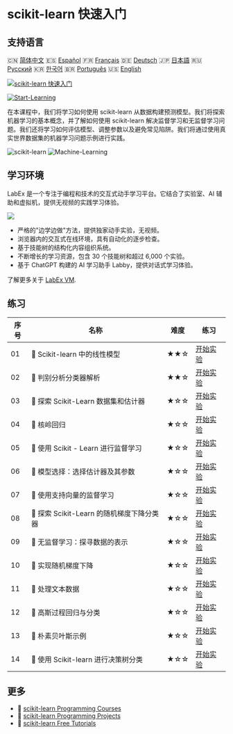 # scikit-learn 快速入门

## 支持语言

🇨🇳 [简体中文](README_zh.md) 🇪🇸 [Español](README_es.md) 🇫🇷 [Français](README_fr.md) 🇩🇪 [Deutsch](README_de.md) 🇯🇵 [日本語](README_ja.md) 🇷🇺 [Русский](README_ru.md) 🇰🇷 [한국어](README_ko.md) 🇧🇷 [Português](README_pt.md) 🇺🇸 [English](README.md) 

[![scikit-learn 快速入门](https://cover-creator.labex.io/quick-start-with-scikit-learn.png?lang=zh)](https://labex.io/zh/courses/quick-start-with-scikit-learn)

[![Start-Learning](https://img.shields.io/badge/Start-Learning-whitesmoke?style=for-the-badge)](https://labex.io/zh/courses/quick-start-with-scikit-learn)

在本课程中，我们将学习如何使用 scikit-learn 从数据构建预测模型。我们将探索机器学习的基本概念，并了解如何使用 scikit-learn 解决监督学习和无监督学习问题。我们还将学习如何评估模型、调整参数以及避免常见陷阱。我们将通过使用真实世界数据集的机器学习问题示例进行实践。

![scikit-learn](https://img.shields.io/badge/scikit-learn-whitesmoke?style=for-the-badge&logo=scikit-learn)
![Machine-Learning](https://img.shields.io/badge/Machine-Learning-whitesmoke?style=for-the-badge&logo=machine-learning)


## 学习环境

LabEx 是一个专注于编程和技术的交互式动手学习平台。它结合了实验室、AI 辅助和虚拟机，提供无视频的实践学习体验。

![](https://tutorial-screenshot.getvm.io/images/vm-1725247253.png)

- 严格的"边学边做"方法，提供独家动手实验，无视频。
- 浏览器内的交互式在线环境，具有自动化的逐步检查。
- 基于技能树的结构化内容组织系统。
- 不断增长的学习资源，包含 30 个技能树和超过 6,000 个实验。
- 基于 ChatGPT 构建的 AI 学习助手 Labby，提供对话式学习体验。

了解更多关于 [LabEx VM](https://support.labex.io/using-labex/virtual-machine).

## 练习

|   序号 | 名称                                      | 难度   | 练习                                                                                                                                    |
|--------|-------------------------------------------|--------|-----------------------------------------------------------------------------------------------------------------------------------------|
|     01 | 📖 Scikit-learn 中的线性模型              | ★★☆    | <a target='_blank' href='https://labex.io/zh/tutorials/ml-linear-models-in-scikit-learn-71093'>开始实验</a>                             |
|     02 | 📖 判别分析分类器解析                     | ★★☆    | <a target='_blank' href='https://labex.io/zh/tutorials/ml-discriminant-analysis-classifiers-explained-71094'>开始实验</a>               |
|     03 | 📖 探索 Scikit-Learn 数据集和估计器       | ★☆☆    | <a target='_blank' href='https://labex.io/zh/tutorials/ml-exploring-scikit-learn-datasets-and-estimators-71095'>开始实验</a>            |
|     04 | 📖 核岭回归                               | ★☆☆    | <a target='_blank' href='https://labex.io/zh/tutorials/ml-kernel-ridge-regression-71096'>开始实验</a>                                   |
|     05 | 📖 使用 Scikit - Learn 进行监督学习       | ★☆☆    | <a target='_blank' href='https://labex.io/zh/tutorials/ml-supervised-learning-with-scikit-learn-71097'>开始实验</a>                     |
|     06 | 📖 模型选择：选择估计器及其参数           | ★☆☆    | <a target='_blank' href='https://labex.io/zh/tutorials/ml-model-selection-choosing-estimators-and-their-parameters-71098'>开始实验</a>  |
|     07 | 📖 使用支持向量的监督学习                 | ★☆☆    | <a target='_blank' href='https://labex.io/zh/tutorials/ml-supervised-learning-with-support-vectors-71099'>开始实验</a>                  |
|     08 | 📖 探索 Scikit-Learn 的随机梯度下降分类器 | ★☆☆    | <a target='_blank' href='https://labex.io/zh/tutorials/ml-exploring-scikit-learn-sgd-classifiers-71100'>开始实验</a>                    |
|     09 | 📖 无监督学习：探寻数据的表示             | ★☆☆    | <a target='_blank' href='https://labex.io/zh/tutorials/ml-unsupervised-learning-seeking-representations-of-the-data-71101'>开始实验</a> |
|     10 | 📖 实现随机梯度下降                       | ★☆☆    | <a target='_blank' href='https://labex.io/zh/tutorials/ml-implementing-stochastic-gradient-descent-71102'>开始实验</a>                  |
|     11 | 📖 处理文本数据                           | ★☆☆    | <a target='_blank' href='https://labex.io/zh/tutorials/ml-working-with-text-data-71103'>开始实验</a>                                    |
|     12 | 📖 高斯过程回归与分类                     | ★☆☆    | <a target='_blank' href='https://labex.io/zh/tutorials/ml-gaussian-process-regression-and-classification-71104'>开始实验</a>            |
|     13 | 📖 朴素贝叶斯示例                         | ★☆☆    | <a target='_blank' href='https://labex.io/zh/tutorials/ml-naive-bayes-example-71106'>开始实验</a>                                       |
|     14 | 📖 使用 Scikit-learn 进行决策树分类       | ★☆☆    | <a target='_blank' href='https://labex.io/zh/tutorials/ml-decision-tree-classification-with-scikit-learn-71107'>开始实验</a>            |

## 更多

- 🔗 [scikit-learn Programming Courses](https://github.com/labex-labs/awesome-programming-courses)
- 🔗 [scikit-learn Programming Projects](https://github.com/labex-labs/awesome-programming-projects)
- 🔗 [scikit-learn Free Tutorials](https://github.com/labex-labs/sklearn-free-tutorials)


